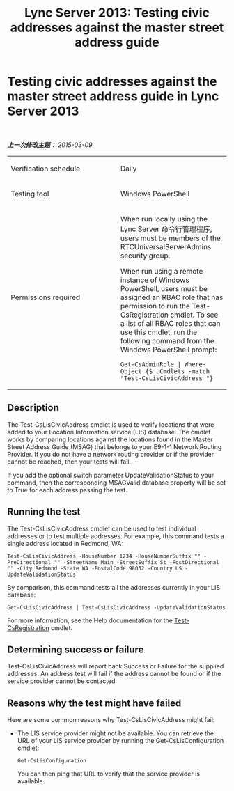 ﻿---
title: 'Lync Server 2013: Testing civic addresses against the master street address guide'
TOCTitle: Testing civic addresses against the master street address guide
ms:assetid: dc680de9-2a0f-4fd3-a99e-9bab0bc30ae5
ms:mtpsurl: https://technet.microsoft.com/zh-cn/library/Dn690132(v=OCS.15)
ms:contentKeyID: 62281127
ms.date: 05/19/2016
mtps_version: v=OCS.15
ms.translationtype: HT
---

# Testing civic addresses against the master street address guide in Lync Server 2013

 

_**上一次修改主题：** 2015-03-09_


<table>
<colgroup>
<col style="width: 50%" />
<col style="width: 50%" />
</colgroup>
<tbody>
<tr class="odd">
<td><p>Verification schedule</p></td>
<td><p>Daily</p></td>
</tr>
<tr class="even">
<td><p>Testing tool</p></td>
<td><p>Windows PowerShell</p></td>
</tr>
<tr class="odd">
<td><p>Permissions required</p></td>
<td><p>When run locally using the Lync Server 命令行管理程序, users must be members of the RTCUniversalServerAdmins security group.</p>
<p>When run using a remote instance of Windows PowerShell, users must be assigned an RBAC role that has permission to run the Test-CsRegistration cmdlet. To see a list of all RBAC roles that can use this cmdlet, run the following command from the Windows PowerShell prompt:</p>
<pre><code>Get-CsAdminRole | Where-Object {$_.Cmdlets -match &quot;Test-CsLisCivicAddress &quot;}</code></pre></td>
</tr>
</tbody>
</table>


## Description

The Test-CsLisCivicAddress cmdlet is used to verify locations that were added to your Location Information service (LIS) database. The cmdlet works by comparing locations against the locations found in the Master Street Address Guide (MSAG) that belongs to your E9-1-1 Network Routing Provider. If you do not have a network routing provider or if the provider cannot be reached, then your tests will fail.

If you add the optional switch parameter UpdateValidationStatus to your command, then the corresponding MSAGValid database property will be set to True for each address passing the test.

## Running the test

The Test-CsLisCivicAddress cmdlet can be used to test individual addresses or to test multiple addresses. For example, this command tests a single address located in Redmond, WA:

    Test-CsLisCivicAddress -HouseNumber 1234 -HouseNumberSuffix "" -PreDirectional "" -StreetName Main -StreetSuffix St -PostDirectional "" -City Redmond -State WA -PostalCode 98052 -Country US -UpdateValidationStatus

By comparison, this command tests all the addresses currently in your LIS database:

    Get-CsLisCivicAddress | Test-CsLisCivicAddress -UpdateValidationStatus

For more information, see the Help documentation for the [Test-CsRegistration](test-csregistration.md) cmdlet.

## Determining success or failure

Test-CsLisCivicAddress will report back Success or Failure for the supplied addresses. An address test will fail if the address cannot be found or if the service provider cannot be contacted.

## Reasons why the test might have failed

Here are some common reasons why Test-CsLisCivicAddress might fail:

  - The LIS service provider might not be available. You can retrieve the URL of your LIS service provider by running the Get-CsLisConfiguration cmdlet:
    
        Get-CsLisConfiguration 
    
    You can then ping that URL to verify that the service provider is available.

